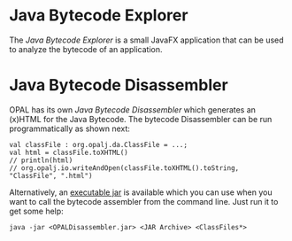 # Java Bytecode Explorer

The *Java Bytecode Explorer* is a small JavaFX application that can be used to analyze the bytecode of an application.

# Java Bytecode Disassembler

OPAL has its own *Java Bytecode Disassembler* which generates an (x)HTML for the Java Bytecode. The bytecode Disassembler can be run programmatically as shown next:

    val classFile : org.opalj.da.ClassFile = ...;
    val html = classFile.toXHTML()
    // println(html)
    // org.opalj.io.writeAndOpen(classFile.toXHTML().toString, "ClassFile", ".html")

Alternatively, an [executable jar](artifacts/OPALDisassembler.jar) is available which you can use when you want to call the bytecode assembler from the command line. Just run it to get some help:

    java -jar <OPALDisassembler.jar> <JAR Archive> <ClassFiles*>
